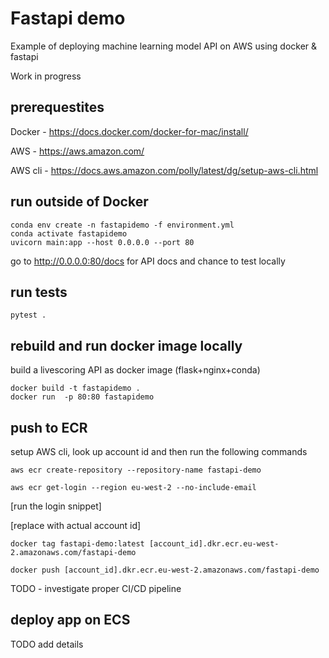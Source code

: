# Fastapi demo

Example of deploying machine learning model API on AWS using docker & fastapi

Work in progress

## prerequestites

Docker - https://docs.docker.com/docker-for-mac/install/

AWS - https://aws.amazon.com/

AWS cli - https://docs.aws.amazon.com/polly/latest/dg/setup-aws-cli.html


## run outside of Docker

    conda env create -n fastapidemo -f environment.yml
    conda activate fastapidemo
    uvicorn main:app --host 0.0.0.0 --port 80

go to http://0.0.0.0:80/docs for API docs and chance to test locally

## run tests

    pytest .

## rebuild and run docker image locally

build a livescoring API as docker image (flask+nginx+conda)

    docker build -t fastapidemo .
    docker run  -p 80:80 fastapidemo

## push to ECR

setup AWS cli, look up account id and then run the following commands

    aws ecr create-repository --repository-name fastapi-demo

    aws ecr get-login --region eu-west-2 --no-include-email

[run the login snippet]

[replace with actual account id]

    docker tag fastapi-demo:latest [account_id].dkr.ecr.eu-west-2.amazonaws.com/fastapi-demo

    docker push [account_id].dkr.ecr.eu-west-2.amazonaws.com/fastapi-demo

TODO - investigate proper CI/CD pipeline

## deploy app on ECS

TODO add details

